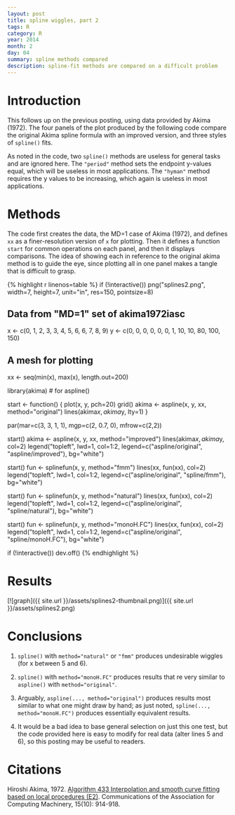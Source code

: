 ```yaml
---
layout: post
title: spline wiggles, part 2
tags: R
category: R
year: 2014
month: 2
day: 04
summary: spline methods compared
description: spline-fit methods are compared on a difficult problem
---
```


# Introduction 

This follows up on the previous posting, using data provided by Akima (1972).  The four panels of the plot produced by the following code compare the original Akima spline formula with an improved version, and three styles of ``spline()`` fits.  

As noted in the code, two ``spline()`` methods are useless for general tasks and are ignored here.  The ``"period"`` method sets the endpoint y-values equal, which will be useless in most applications.  The ``"hyman"`` method requires the y values to be increasing, which again is useless in most applications.

# Methods

The code first creates the data, the MD=1 case of Akima (1972), and defines ``xx`` as a finer-resolution version of ``x`` for plotting.  Then it defines a function ``start`` for common operations on each panel, and then it displays comparisons.  The idea of showing each in reference to the original akima method is to guide the eye, since plotting all in one panel makes a tangle that is difficult to grasp.

{% highlight r linenos=table %} 
if (!interactive()) png("splines2.png", width=7, height=7, unit="in", res=150, pointsize=8)

## Data from "MD=1" set of akima1972iasc
x <- c(0, 1, 2, 3, 3, 4, 5,  6,  6,  7,   8,   9)
y <- c(0, 0, 0, 0, 0, 0, 1, 10, 10, 80, 100, 150)

## A mesh for plotting
xx <- seq(min(x), max(x), length.out=200)

library(akima)                         # for aspline()

start <- function()
{
    plot(x, y, pch=20)
    grid()
    akima <- aspline(x, y, xx, method="original")
    lines(akima$x, akima$y, lty=1)
}

par(mar=c(3, 3, 1, 1), mgp=c(2, 0.7, 0), mfrow=c(2,2))

start()
akima <- aspline(x, y, xx, method="improved")
lines(akima$x, akima$y, col=2)
legend("topleft", lwd=1, col=1:2, legend=c("aspline/original", "aspline/improved"), bg="white")

start()
fun <- splinefun(x, y, method="fmm")
lines(xx, fun(xx), col=2)
legend("topleft", lwd=1, col=1:2, legend=c("aspline/original", "spline/fmm"), bg="white")


start()
fun <- splinefun(x, y, method="natural")
lines(xx, fun(xx), col=2)
legend("topleft", lwd=1, col=1:2, legend=c("aspline/original", "spline/natural"), bg="white")


start()
fun <- splinefun(x, y, method="monoH.FC")
lines(xx, fun(xx), col=2)
legend("topleft", lwd=1, col=1:2, legend=c("aspline/original", "spline/monoH.FC"), bg="white")


if (!interactive()) dev.off()
{% endhighlight %}

# Results

[![graph]({{ site.url }}/assets/splines2-thumbnail.png)]({{ site.url }}/assets/splines2.png)

# Conclusions

1. ``spline()`` with ``method="natural"`` or ``"fmm"`` produces undesirable wiggles (for x between 5 and 6).

2. ``spline()`` with ``method="monoH.FC"`` produces results that re very similar to ``aspline()`` with ``method="original"``.

3. Arguably, ``aspline(..., method="original")`` produces results most similar to what one might draw by hand; as just noted, ``spline(..., method="monoH.FC")`` produces essentially equivalent results.

4. It would be a bad idea to base general selection on just this one test, but the code provided here is easy to modify for real data (alter lines 5 and 6), so this posting may be useful to readers.


# Citations

Hiroshi Akima, 1972. [Algorithm 433 Interpolation and smooth curve fitting based on local procedures (E2)](http://dl.acm.org/citation.cfm?doid=355604.355605).  Communications of the Association for Computing Machinery, 15(10): 914-918.
 

